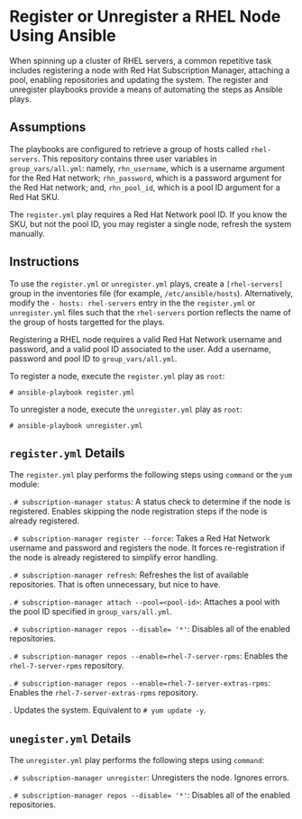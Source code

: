 # Register or Unregister a RHEL Node Using Ansible

When spinning up a cluster of RHEL servers, a common repetitive task includes registering a node with Red Hat Subscription Manager, attaching a pool, enabling repositories and updating the system. The register and unregister playbooks provide a means of automating the steps as Ansible plays.

## Assumptions

The playbooks are configured to retrieve a group of hosts called `rhel-servers`. This repository contains three user variables in `group_vars/all.yml`: namely, `rhn_username`, which is a username argument for the Red Hat network; `rhn_password`, which is a password argument for the Red Hat network; and, `rhn_pool_id`, which is a pool ID argument for a Red Hat SKU.

The `register.yml` play requires a Red Hat Network pool ID. If you know the SKU, but not the pool ID, you may register a single node, refresh the system manually.

## Instructions

To use the `register.yml` or `unregister.yml` plays, create a `[rhel-servers]` group in the inventories file (for example, `/etc/ansible/hosts`). Alternatively, modify the `- hosts: rhel-servers` entry in the the `register.yml` or `unregister.yml` files such that the `rhel-servers` portion reflects the name of the group of hosts targetted for the plays.

Registering a RHEL node requires a valid Red Hat Network username and password, and a valid pool ID associated to the user. Add a username, password and pool ID to `group_vars/all.yml`. 

To register a node, execute the `register.yml` play as `root`:

`# ansible-playbook register.yml`

To unregister a node, execute the `unregister.yml` play as `root`: 

`# ansible-playbook unregister.yml`

## `register.yml` Details

The `register.yml` play performs the following steps using `command` or the `yum` module:

. `# subscription-manager status`: A status check to determine if the node is registered. Enables skipping the node registration steps if the node is already registered.

. `# subscription-manager register --force`: Takes a Red Hat Network username and password and registers the node. It forces re-registration if the node is already registered to simplify error handling.

. `# subscription-manager refresh`: Refreshes the list of available repositories. That is often unnecessary, but nice to have.

. `# subscription-manager attach --pool=<pool-id>`: Attaches a pool with the pool ID specified in `group_vars/all.yml`.

. `# subscription-manager repos --disable= '*'`: Disables all of the enabled repositories.

. `# subscription-manager repos --enable=rhel-7-server-rpms`: Enables the `rhel-7-server-rpms` repository.

. `# subscription-manager repos --enable=rhel-7-server-extras-rpms`: Enables the `rhel-7-server-extras-rpms` repository.

. Updates the system. Equivalent to `# yum update -y`.

## `unegister.yml` Details

The `unregister.yml` play performs the following steps using `command`:

. `# subscription-manager unregister`: Unregisters the node. Ignores errors.

. `# subscription-manager repos --disable= '*'`: Disables all of the enabled repositories.

